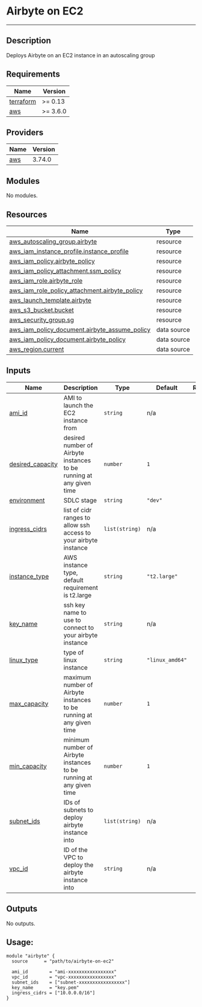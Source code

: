 # Airbyte on EC2

---

## Description

Deploys Airbyte on an EC2 instance in an autoscaling group

## Requirements

| Name | Version |
|------|---------|
| <a name="requirement_terraform"></a> [terraform](#requirement\_terraform) | >= 0.13 |
| <a name="requirement_aws"></a> [aws](#requirement\_aws) | >= 3.6.0 |

## Providers

| Name | Version |
|------|---------|
| <a name="provider_aws"></a> [aws](#provider\_aws) | 3.74.0 |

## Modules

No modules.

## Resources

| Name | Type |
|------|------|
| [aws_autoscaling_group.airbyte](https://registry.terraform.io/providers/hashicorp/aws/latest/docs/resources/autoscaling_group) | resource |
| [aws_iam_instance_profile.instance_profile](https://registry.terraform.io/providers/hashicorp/aws/latest/docs/resources/iam_instance_profile) | resource |
| [aws_iam_policy.airbyte_policy](https://registry.terraform.io/providers/hashicorp/aws/latest/docs/resources/iam_policy) | resource |
| [aws_iam_policy_attachment.ssm_policy](https://registry.terraform.io/providers/hashicorp/aws/latest/docs/resources/iam_policy_attachment) | resource |
| [aws_iam_role.airbyte_role](https://registry.terraform.io/providers/hashicorp/aws/latest/docs/resources/iam_role) | resource |
| [aws_iam_role_policy_attachment.airbyte_policy](https://registry.terraform.io/providers/hashicorp/aws/latest/docs/resources/iam_role_policy_attachment) | resource |
| [aws_launch_template.airbyte](https://registry.terraform.io/providers/hashicorp/aws/latest/docs/resources/launch_template) | resource |
| [aws_s3_bucket.bucket](https://registry.terraform.io/providers/hashicorp/aws/latest/docs/resources/s3_bucket) | resource |
| [aws_security_group.sg](https://registry.terraform.io/providers/hashicorp/aws/latest/docs/resources/security_group) | resource |
| [aws_iam_policy_document.airbyte_assume_policy](https://registry.terraform.io/providers/hashicorp/aws/latest/docs/data-sources/iam_policy_document) | data source |
| [aws_iam_policy_document.airbyte_policy](https://registry.terraform.io/providers/hashicorp/aws/latest/docs/data-sources/iam_policy_document) | data source |
| [aws_region.current](https://registry.terraform.io/providers/hashicorp/aws/latest/docs/data-sources/region) | data source |

## Inputs

| Name | Description | Type | Default | Required |
|------|-------------|------|---------|:--------:|
| <a name="input_ami_id"></a> [ami\_id](#input\_ami\_id) | AMI to launch the EC2 instance from | `string` | n/a | yes |
| <a name="input_desired_capacity"></a> [desired\_capacity](#input\_desired\_capacity) | desired number of Airbyte instances to be running at any given time | `number` | `1` | no |
| <a name="input_environment"></a> [environment](#input\_environment) | SDLC stage | `string` | `"dev"` | no |
| <a name="input_ingress_cidrs"></a> [ingress\_cidrs](#input\_ingress\_cidrs) | list of cidr ranges to allow ssh access to your airbyte instance | `list(string)` | n/a | yes |
| <a name="input_instance_type"></a> [instance\_type](#input\_instance\_type) | AWS instance type, default requirement is t2.large | `string` | `"t2.large"` | no |
| <a name="input_key_name"></a> [key\_name](#input\_key\_name) | ssh key name to use to connect to your airbyte instance | `string` | n/a | yes |
| <a name="input_linux_type"></a> [linux\_type](#input\_linux\_type) | type of linux instance | `string` | `"linux_amd64"` | no |
| <a name="input_max_capacity"></a> [max\_capacity](#input\_max\_capacity) | maximum number of Airbyte instances to be running at any given time | `number` | `1` | no |
| <a name="input_min_capacity"></a> [min\_capacity](#input\_min\_capacity) | minimum number of Airbyte instances to be running at any given time | `number` | `1` | no |
| <a name="input_subnet_ids"></a> [subnet\_ids](#input\_subnet\_ids) | IDs of subnets to deploy airbyte instance into | `list(string)` | n/a | yes |
| <a name="input_vpc_id"></a> [vpc\_id](#input\_vpc\_id) | ID of the VPC to deploy the airbyte instance into | `string` | n/a | yes |

## Outputs

No outputs.

## Usage:

```
module "airbyte" {
  source      = "path/to/airbyte-on-ec2"

  ami_id        = "ami-xxxxxxxxxxxxxxxxx"
  vpc_id        = "vpc-xxxxxxxxxxxxxxxxx"
  subnet_ids    = ["subnet-xxxxxxxxxxxxxxxxx"]
  key_name      = "key.pem"
  ingress_cidrs = ["10.0.0.0/16"]
}
```
